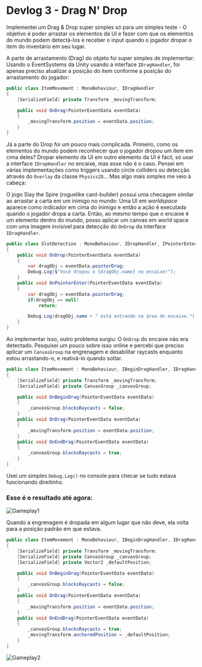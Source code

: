 # Devlog 3 - Drag N' Drop

Implementei um Drag & Drop super simples só para um simples teste - O objetivo é poder arrastar os elementos da UI e fazer com que os elementos do mundo podem detectá-los e receber o input quando o jogador dropar o item do inventário em seu lugar.

A parte de arrastamento (Drag) do objeto foi super simples de implementar: Usando o EventSystems da Unity usando a interface `IDragHandler`, foi apenas preciso atualizar a posição do item conforme a posição do arrastamento do jogador:

```csharp
public class ItemMovement : MonoBehaviour, IDragHandler
{
	[SerializeField] private Transform _movingTransform;

	public void OnDrag(PointerEventData eventData)
	{
		_movingTransform.position = eventData.position;
	}
}
```

Já a parte do Drop foi um pouco mais complicada. Primeiro, como os elementos do mundo podem reconhecer que o jogador dropou um item em cima deles? Dropar elemento da UI em outro elemento da UI é fácil, só usar a interface `IDropHandler` no encaixe, mas esse não é o caso. Pensei em várias implementações como triggers usando circle colliders ou detecção através do `Overlay` da classe `Physics2D`... Mas algo mais simples me veio à cabeça: 

O jogo Slay the Spire (roguelike card-builder) possui uma checagem similar ao arrastar a carta em um inimigo no mundo: Uma UI em *worldspace* aparece como indicador em cima do inimigo e então a ação é executada quando o jogador dropa a carta. Então, ao mesmo tempo que o encaixe é um elemento dentro do mundo, posso aplicar um canvas em world space com uma imagem invisível para detecção do `OnDrop` da interface `IDragHandler`. 

```csharp
public class SlotDetection : MonoBehaviour, IDropHandler, IPointerEnterHandler
{
	public void OnDrop(PointerEventData eventData)
	{
		var dragObj = eventData.pointerDrag;
		Debug.Log($"Você dropou o {dragObj.name} no encaixe!");
	}
	public void OnPointerEnter(PointerEventData eventData)
	{
		var dragObj = eventData.pointerDrag;
		if(dragObj == null)
			return;

		Debug.Log(dragObj.name + " está entrando na área do encaixe.");
	}
}
```

Ao implementar isso, outro problema surgiu: O `OnDrop` do encaixe não era detectado. Pesquisei um pouco sobre isso online e percebi que preciso aplicar um `CanvasGroup` na engrenagem e desabilitar raycasts enquanto estou arrastando-o, e reativá-lo quando soltar.

```csharp
public class ItemMovement : MonoBehaviour, IBeginDragHandler, IDragHandler, IEndDragHandler
{
	[SerializeField] private Transform _movingTransform;
	[SerializeField] private CanvasGroup _canvasGroup;

	public void OnBeginDrag(PointerEventData eventData)
	{
		_canvasGroup.blocksRaycasts = false;
	}
	public void OnDrag(PointerEventData eventData)
	{
		_movingTransform.position = eventData.position;
	}
	public void OnEndDrag(PointerEventData eventData)
	{
		_canvasGroup.blocksRaycasts = true;
	}
}
```


Usei um simples `Debug.Log()` no console para checar se tudo estava funcionando direitinho. 

### Esse é o resultado até agora:

![Gameplay1](https://user-images.githubusercontent.com/68963406/138773331-24331756-ccfe-49e6-a5b4-23fe8e8e49d4.gif)

Quando a engrenagem é dropada em algum lugar que não deve, ela volta para a posição padrão em que estava.
```csharp
public class ItemMovement : MonoBehaviour, IBeginDragHandler, IDragHandler, IEndDragHandler
{
	[SerializeField] private Transform _movingTransform;
	[SerializeField] private CanvasGroup _canvasGroup;
	[SerializeField] private Vector2 _defaultPosition;

	public void OnBeginDrag(PointerEventData eventData)
	{
		_canvasGroup.blocksRaycasts = false;
	}
	public void OnDrag(PointerEventData eventData)
	{
		_movingTransform.position = eventData.position;
	}
	public void OnEndDrag(PointerEventData eventData)
	{
		_canvasGroup.blocksRaycasts = true;
		_movingTransform.anchoredPosition = _defaultPosition;
	}
}
```

![Gameplay2](https://user-images.githubusercontent.com/68963406/138773353-ce1b18ae-9fc8-4a92-960e-1887a866ae26.gif)

